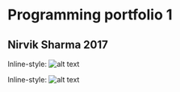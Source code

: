 # Programming portfolio 1
## Nirvik Sharma 2017

Inline-style: 
![alt text](https://nirviksharma.github.io/Programming1Portfolio/pic.png "Logo Title Text 1")

Inline-style: 
![alt text](https://nirviksharma.github.io/Programming1Portfolio/calc.png "Logo Title Text 1")

